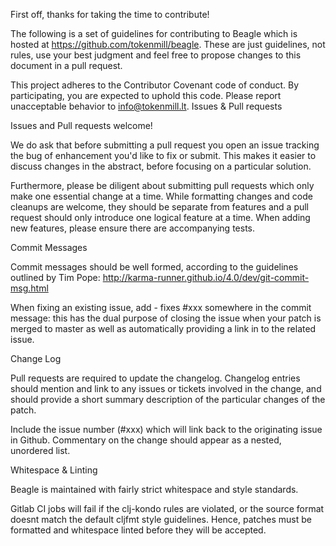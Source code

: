 First off, thanks for taking the time to contribute!

The following is a set of guidelines for contributing to Beagle which is hosted at https://github.com/tokenmill/beagle. These are just guidelines, not rules, use your best judgment and feel free to propose changes to this document in a pull request.

This project adheres to the Contributor Covenant code of conduct. By participating, you are expected to uphold this code. Please report unacceptable behavior to info@tokenmill.lt.
Issues & Pull requests

Issues and Pull requests welcome!

We do ask that before submitting a pull request you open an issue tracking the bug of enhancement you'd like to fix or submit. This makes it easier to discuss changes in the abstract, before focusing on a particular solution.

Furthermore, please be diligent about submitting pull requests which only make one essential change at a time. While formatting changes and code cleanups are welcome, they should be separate from features and a pull request should only introduce one logical feature at a time. When adding new features, please ensure there are accompanying tests.

Commit Messages

Commit messages should be well formed, according to the guidelines outlined by Tim Pope: http://karma-runner.github.io/4.0/dev/git-commit-msg.html

When fixing an existing issue, add - fixes #xxx somewhere in the commit message: this has the dual purpose of closing the issue when your patch is merged to master as well as automatically providing a link in to the related issue.

Change Log

Pull requests are required to update the changelog. Changelog entries should mention and link to any issues or tickets involved in the change, and should provide a short summary description of the particular changes of the patch.

Include the issue number (#xxx) which will link back to the originating issue in Github. Commentary on the change should appear as a nested, unordered list.

Whitespace & Linting

Beagle is maintained with fairly strict whitespace and style standards.

Gitlab CI jobs will fail if the clj-kondo rules are violated, or the source format doesnt match the default cljfmt style guidelines. Hence, patches must be formatted and whitespace linted before they will be accepted.
